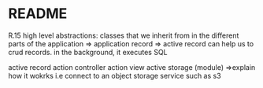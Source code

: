 # README

R.15 high level abstractions:
classes that we inherit from in the different parts of the application
=> application record => active record can help us to crud records. in the background, it executes SQL 

active record 
action controller
action view
active storage (module)
 =>explain how it wokrks i.e connect to an object storage service such as s3
